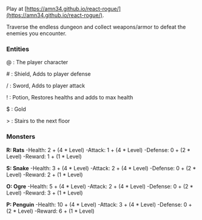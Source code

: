 Play at [https://amn34.github.io/react-rogue/](https://amn34.github.io/react-rogue/).

Traverse the endless dungeon and collect weapons/armor to defeat the enemies you encounter. 

### Entities
@ : The player character

\# : Shield, Adds to player defense

/ : Sword, Adds to player attack

! : Potion, Restores healths and adds to max health

$ : Gold

\> : Stairs to the next floor

### Monsters
**R: Rats**
-Health: 2 + (4 * Level)
-Attack: 1 + (4 * Level)
-Defense: 0 + (2 * Level)
-Reward: 1  + (1 * Level)

**S:  Snake**
-Health: 3 + (4 * Level)
-Attack: 2 + (4 * Level)
-Defense: 0 + (2 * Level)
-Reward: 2  + (1 * Level)

**O: Ogre** 
-Health: 5 + (4 * Level)
-Attack: 2 + (4 * Level)
-Defense: 0 + (2 * Level)
-Reward: 3  + (1 * Level)

**P: Penguin**
-Health: 10 + (4 * Level)
-Attack: 3 + (4 * Level)
-Defense: 0 + (2 * Level)
-Reward: 6  + (1 * Level)